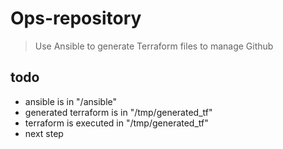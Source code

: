 # Ops-repository

> Use Ansible to generate Terraform files to manage Github

## todo

- ansible is in "/ansible"
- generated terraform is in "/tmp/generated_tf"
- terraform is executed in  "/tmp/generated_tf"
- next step


